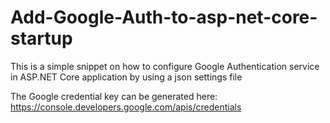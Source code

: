 # Add-Google-Auth-to-asp-net-core-startup

This is a simple snippet on how to configure Google Authentication service in ASP.NET Core application by using a json settings file

The Google credential key can be generated here: https://console.developers.google.com/apis/credentials
